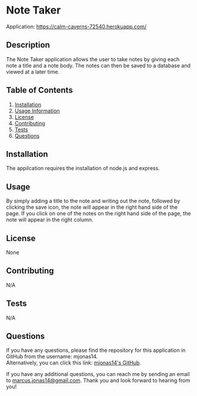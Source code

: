 # Note Taker

Application: https://calm-caverns-72540.herokuapp.com/

  ## Description
  The Note Taker application allows the user to take notes by giving each note a title and a note body. The notes can then be saved to a database and viewed at a later time. 
  
  ## Table of Contents
  1. [Installation](#installation)
  2. [Usage Information](#usage)
  3. [License](#license)
  4. [Contributing](#contributing)
  5. [Tests](#tests)
  6. [Questions](#questions)

  ## Installation
  The appilcation requires the installation of node.js and express. 

  ## Usage
  By simply adding a title to the note and writing out the note, followed by clicking the save icon, the note will appear in the right hand side of the page. If you click on one of the notes on the right hand side of the page, the note will appear in the right column.

  ## License
  None

  ## Contributing
  N/A

  ## Tests
  N/A

  ## Questions
  If you have any questions, please find the repository for this application in GitHub from the username: mjonas14.  
  Alternatively, you can click this link: [mjonas14's GitHub](https://github.com/mjonas14).

  If you have any additional questions, you can reach me by sending an email to marcus.jonas14@gmail.com. Thank you and look forward to hearing from you! 

